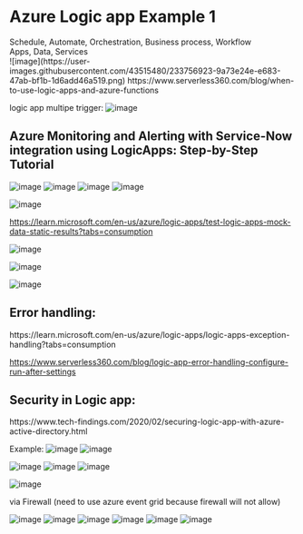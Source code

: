 <h1>Azure Logic app Example 1 </h1>
Schedule, Automate, Orchestration, Business process, Workflow<br/>
Apps, Data, Services <br/>
![image](https://user-images.githubusercontent.com/43515480/233756923-9a73e24e-e683-47ab-bf1b-1d6add46a519.png)
https://www.serverless360.com/blog/when-to-use-logic-apps-and-azure-functions

logic app multipe trigger:
![image](https://user-images.githubusercontent.com/43515480/233757551-09045410-8e33-4540-a633-670deb8d154e.png)




<h2>Azure Monitoring and Alerting with Service-Now integration using LogicApps: Step-by-Step Tutorial</h2>

![image](https://user-images.githubusercontent.com/43515480/231150880-3c448088-b72e-465d-952a-5d7bd9513cc0.png)
![image](https://user-images.githubusercontent.com/43515480/231151241-aef80314-63fd-438a-acc2-7dcc4d82d266.png)
![image](https://user-images.githubusercontent.com/43515480/231151756-fd845afe-dda3-4251-b5f3-ccc0733beddc.png)
![image](https://user-images.githubusercontent.com/43515480/231152537-1aed120f-511f-4c3e-99fe-3f978e00452e.png)

![image](https://user-images.githubusercontent.com/43515480/231155171-b56aff2a-0ea2-4af4-9345-15ce237c4faa.png)





https://learn.microsoft.com/en-us/azure/logic-apps/test-logic-apps-mock-data-static-results?tabs=consumption

![image](https://user-images.githubusercontent.com/43515480/229985204-c8e6bb82-c3e6-4eb9-9b72-eb2f0544e37c.png)

![image](https://user-images.githubusercontent.com/43515480/229985045-472c9e8f-be89-4bf5-9f96-e9fca4071416.png)

![image](https://user-images.githubusercontent.com/43515480/229985685-0280e027-443e-48c8-94d8-1a08ff46db05.png)

<h2>Error handling:</h2>
https://learn.microsoft.com/en-us/azure/logic-apps/logic-apps-exception-handling?tabs=consumption

https://www.serverless360.com/blog/logic-app-error-handling-configure-run-after-settings

<h2>Security in Logic app:</h2>
https://www.tech-findings.com/2020/02/securing-logic-app-with-azure-active-directory.html



Example:
![image](https://user-images.githubusercontent.com/43515480/233761091-482a5c23-740b-4fc2-9cc9-b435ffb2bbce.png)
![image](https://user-images.githubusercontent.com/43515480/233761154-26f4a9d1-3228-46d1-895f-88fbf1d4bba7.png)

![image](https://user-images.githubusercontent.com/43515480/233761177-ac277bb7-c217-49c2-b6cd-e382c136b963.png)
![image](https://user-images.githubusercontent.com/43515480/233763369-ae43a58d-f744-41fc-902e-2c640659c2cb.png)
![image](https://user-images.githubusercontent.com/43515480/233763375-e13f3703-7384-42ad-8c28-5e4a93fab1af.png)

![image](https://user-images.githubusercontent.com/43515480/233763389-0b657793-6f81-4c99-9926-467aebf0bef5.png)

via Firewall (need to use azure event grid because firewall will not allow)

![image](https://user-images.githubusercontent.com/43515480/233763469-1a9c29f2-abe1-43c6-ad66-63dc02b1127c.png)
![image](https://user-images.githubusercontent.com/43515480/233763493-854f5531-f908-4ced-82e3-75d3c1425645.png)
![image](https://user-images.githubusercontent.com/43515480/233763499-51d40b6e-1ef8-48d5-8e88-05922cc87d1b.png)
![image](https://user-images.githubusercontent.com/43515480/233763508-2b0243b5-c78f-4b24-9096-fe44f21bb32e.png)
![image](https://user-images.githubusercontent.com/43515480/233764861-8e947401-ee54-4d99-8416-c9be28ce5b98.png)
![image](https://user-images.githubusercontent.com/43515480/233765341-dd345b82-c45d-464d-a149-6ed2e7e77287.png)
